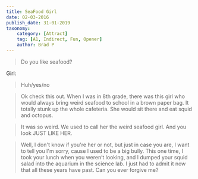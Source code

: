 ```yaml
---
title: SeaFood Girl
date: 02-03-2016
publish_date: 31-01-2019
taxonomy:
    category: [Attract]
    tag: [A1, Indirect, Fun, Opener]
    author: Brad P
---
```


> Do you like seafood?

Girl:
> Huh/yes/no

> Ok check this out. When I was in 8th grade, there was this girl who would always bring weird seafood to school in a brown paper bag. It totally stunk up the whole cafeteria. She would sit there and eat squid and octopus. 

> It was so weird. We used to call her the weird seafood girl. And you look JUST LIKE HER.

> Well, I don't know if you're her or not, but just in case you are, I want to tell you I'm sorry, cause I used to be a big bully. This one time, I took your lunch when you weren’t looking, and I dumped your squid salad into the aquarium in the science lab. I just had to admit it now that all these years have past. Can you ever forgive me?